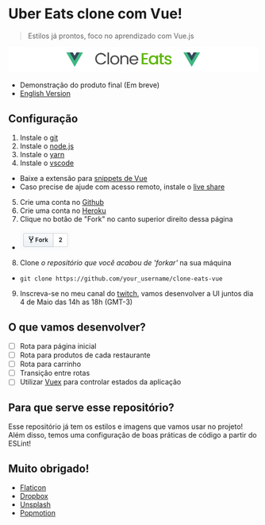 # Uber Eats clone com Vue!
> Estilos já prontos, foco no aprendizado com Vue.js

![Uber Eats clone com Vue!](docs/README.jpg)

* Demonstração do produto final (Em breve)
* [English Version](README_EN.md)

## Configuração
1. Instale o [git](https://git-scm.com/downloads)
2. Instale o [node.js](https://nodejs.org/en/)
3. Instale o [yarn](https://yarnpkg.com/lang/en/docs/install/)
4. Instale o [vscode](https://code.visualstudio.com/)
* Baixe a extensão para [snippets de Vue](https://marketplace.visualstudio.com/items?itemName=octref.vetur)
* Caso precise de ajude com acesso remoto, instale o [live share](https://marketplace.visualstudio.com/items?itemName=MS-vsliveshare.vsliveshare)
5. Crie uma conta no [Github](https://github.com/)
6. Crie uma conta no [Heroku](http://heroku.com)
7. Clique no botão de "Fork" no canto superior direito dessa página
* ![Botão de "Fork"](docs/fork.png)
8. Clone *o repositório que você acabou de 'forkar'* na sua máquina
* `git clone https://github.com/your_username/clone-eats-vue`
9. Inscreva-se no meu canal do [twitch](https://www.twitch.tv/patrickcoding), vamos desenvolver a UI juntos dia 4 de Maio das 14h as 18h (GMT-3)

## O que vamos desenvolver?
* [ ] Rota para página inicial
* [ ] Rota para produtos de cada restaurante
* [ ] Rota para carrinho
* [ ] Transição entre rotas
* [ ] Utilizar [Vuex](https://vuex.vuejs.org/) para controlar estados da aplicação

## Para que serve esse repositório?
Esse repositório já tem os estilos e imagens que vamos usar no projeto! Além disso, temos uma configuração de boas práticas de código a partir do ESLint!

## Muito obrigado!
* [Flaticon](https://www.flaticon.com/)
* [Dropbox](https://dropbox.com)
* [Unsplash](http://unsplash.com)
* [Popmotion](https://popmotion.io)